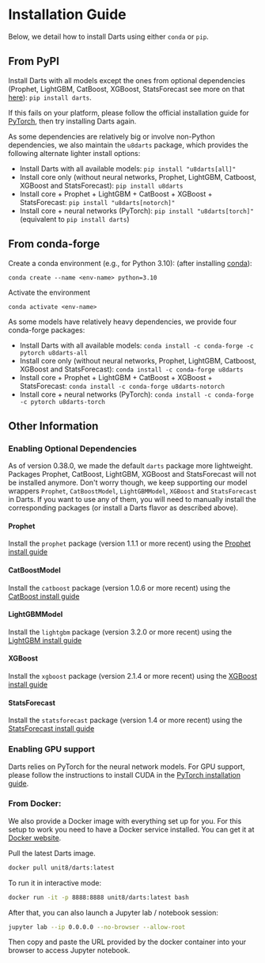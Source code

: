 # Installation Guide

Below, we detail how to install Darts using either `conda` or `pip`.

## From PyPI
Install Darts with all models except the ones from optional dependencies (Prophet, LightGBM, CatBoost, XGBoost, StatsForecast see more on that [here](#enabling-optional-dependencies)): `pip install darts`.

If this fails on your platform, please follow the official installation
guide for [PyTorch](https://pytorch.org/get-started/locally/), then try installing Darts again.

As some dependencies are relatively big or involve non-Python dependencies,
we also maintain the `u8darts` package, which provides the following alternate lighter install options:

* Install Darts with all available models: `pip install "u8darts[all]"`
* Install core only (without neural networks, Prophet, LightGBM, Catboost, XGBoost and StatsForecast): `pip install u8darts`
* Install core + Prophet + LightGBM + CatBoost + XGBoost + StatsForecast: `pip install "u8darts[notorch]"`
* Install core + neural networks (PyTorch): `pip install "u8darts[torch]"` (equivalent to `pip install darts`)

## From conda-forge
Create a conda environment (e.g., for Python 3.10):
(after installing [conda](https://docs.conda.io/en/latest/miniconda.html)):

    conda create --name <env-name> python=3.10

Activate the environment

    conda activate <env-name>

As some models have relatively heavy dependencies, we provide four conda-forge packages:

* Install Darts with all available models: `conda install -c conda-forge -c pytorch u8darts-all`
* Install core only (without neural networks, Prophet, LightGBM, Catboost, XGBoost and StatsForecast): `conda install -c conda-forge u8darts`
* Install core + Prophet + LightGBM + CatBoost + XGBoost + StatsForecast: `conda install -c conda-forge u8darts-notorch`
* Install core + neural networks (PyTorch): `conda install -c conda-forge -c pytorch u8darts-torch`


## Other Information

### Enabling Optional Dependencies
As of version 0.38.0, we made the default `darts` package more lightweight. Packages Prophet, CatBoost, LightGBM, XGBoost and StatsForecast will not be installed anymore. Don't worry though, we keep supporting our model wrappers `Prophet`, `CatBoostModel`, `LightGBMModel`, `XGBoost` and `StatsForecast` in Darts. If you want to use any of them, you will need to manually install the corresponding packages (or install a Darts flavor as described above).

#### Prophet
Install the `prophet` package (version 1.1.1 or more recent) using the [Prophet install guide](https://facebook.github.io/prophet/docs/installation.html#python)

#### CatBoostModel
Install the `catboost` package (version 1.0.6 or more recent) using the [CatBoost install guide](https://catboost.ai/en/docs/concepts/python-installation)

#### LightGBMModel
Install the `lightgbm` package (version 3.2.0 or more recent) using the [LightGBM install guide](https://lightgbm.readthedocs.io/en/latest/Installation-Guide.html)

#### XGBoost
Install the `xgboost` package (version 2.1.4 or more recent) using the [XGBoost install guide](https://xgboost.readthedocs.io/en/stable/install.html)

#### StatsForecast
Install the `statsforecast` package (version 1.4 or more recent) using the [StatsForecast install guide](https://nixtlaverse.nixtla.io/statsforecast/index.html#installation)

### Enabling GPU support
Darts relies on PyTorch for the neural network models.
For GPU support, please follow the instructions to install CUDA in the [PyTorch installation guide](https://pytorch.org/get-started/locally/).


### From Docker:
We also provide a Docker image with everything set up for you. For this setup to work you need to have a Docker service installed. You can get it at [Docker website](https://docs.docker.com/get-docker/).

Pull the latest Darts image.
```bash
docker pull unit8/darts:latest
```

To run it in interactive mode:
```bash
docker run -it -p 8888:8888 unit8/darts:latest bash
```

After that, you can also launch a Jupyter lab / notebook session:
```bash
jupyter lab --ip 0.0.0.0 --no-browser --allow-root
```

Then copy and paste the URL provided by the docker container into your browser to access Jupyter notebook.
